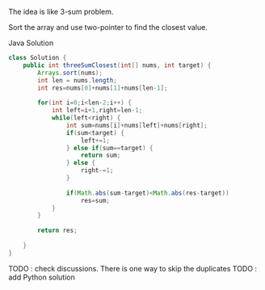 

The idea is like 3-sum problem.

Sort the array and use two-pointer to find the closest value.

Java Solution

```Java
class Solution {
    public int threeSumClosest(int[] nums, int target) {
        Arrays.sort(nums);
        int len = nums.length;
        int res=nums[0]+nums[1]+nums[len-1];
        
        for(int i=0;i<len-2;i++) {
            int left=i+1,right=len-1;
            while(left<right) {
                int sum=nums[i]+nums[left]+nums[right];
                if(sum<target) {
                    left+=1;
                } else if(sum==target) {
                    return sum;
                } else {
                    right-=1;
                }
                
                if(Math.abs(sum-target)<Math.abs(res-target))
                    res=sum;
            }
        }
        
        return res;
        
    }
}

```

TODO : check discussions. There is one way to skip the duplicates
TODO : add Python solution